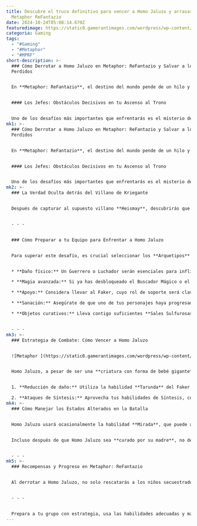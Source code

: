 ```yaml
---
title: Descubre el truco definitivo para vencer a Homo Jaluzo y arrasar en
  Metaphor ReFantazio
date: 2024-10-24T05:08:14.670Z
featuredimage: https://static0.gamerantimages.com/wordpress/wp-content/uploads/2024/10/metaphor-refantazio-how-to-beat-homo-jaluzo.jpg?q=70&fit=crop&w=1140&h=&dpr=1
categoria: Gaming
tags:
  - "#Gaming"
  - "#Metaphor"
  - "#MPRF"
short-description: >-
  ### Cómo Derrotar a Homo Jaluzo en Metaphor: ReFantazio y Salvar a los Niños
  Perdidos


  En **Metaphor: ReFantazio**, el destino del mundo pende de un hilo y está en manos de los jugadores salvarlo. No solo tendrás que enfrentarte a monstruos en el mundo abierto, sino que también necesitarás ganarte el corazón de las personas que habitan este fascinante universo. Sin embargo, esta no será una tarea fácil, y cualquier ayuda que consigas marcará la diferencia en tu camino hacia la victoria.


  #### Los Jefes: Obstáculos Decisivos en tu Ascenso al Trono


  Uno de los desafíos más importantes que enfrentarás es el misterio del **Castillo de Kriegante**, donde niños están siendo sec
mk1: >-
  ### Cómo Derrotar a Homo Jaluzo en Metaphor: ReFantazio y Salvar a los Niños
  Perdidos


  En **Metaphor: ReFantazio**, el destino del mundo pende de un hilo y está en manos de los jugadores salvarlo. No solo tendrás que enfrentarte a monstruos en el mundo abierto, sino que también necesitarás ganarte el corazón de las personas que habitan este fascinante universo. Sin embargo, esta no será una tarea fácil, y cualquier ayuda que consigas marcará la diferencia en tu camino hacia la victoria.


  #### Los Jefes: Obstáculos Decisivos en tu Ascenso al Trono


  Uno de los desafíos más importantes que enfrentarás es el misterio del **Castillo de Kriegante**, donde niños están siendo secuestrados con fines oscuros. Si deseas evitar más tragedias, deberás detener a la criatura responsable de todo: **Homo Jaluzo**. Este enfrentamiento es uno de los hitos más relevantes en tu aventura hacia la realeza, así que prepárate para un combate complicado.
mk2: >-
  ### La Verdad Oculta detrás del Villano de Kriegante


  Después de capturar al supuesto villano **Heismay**, descubrirás que las cosas no son lo que parecen. Al explorar las profundidades de la ciudad, te encontrarás con una terrible verdad: un **monstruo humanoide** está al acecho, devorando a los niños que han caído en manos de los verdaderos monstruos, aquellos que se suponía debían proteger al pueblo.


  - - -


  ### Cómo Preparar a tu Equipo para Enfrentar a Homo Jaluzo


  Para superar este desafío, es crucial seleccionar los **Arquetipos** adecuados y equipar a tu grupo con las habilidades y objetos curativos apropiados. Aquí tienes algunas recomendaciones clave:


  * **Daño físico:** Un Guerrero o Luchador serán esenciales para infligir daño constante.

  * **Magia avanzada:** Si ya has desbloqueado el Buscador Mágico o el Caballero Mágico, son buenas opciones para complementar tu equipo.

  * **Apoyo:** Considera llevar al Faker, cuyo rol de soporte será clave durante el combate.

  * **Sanación:** Asegúrate de que uno de tus personajes haya progresado lo suficiente en el arquetipo de Sanador para desbloquear el hechizo **Patra**, que elimina efectos de estado.

  * **Objetos curativos:** Lleva contigo suficientes **Sales Sulfurosas**, ya que te serán útiles para curar estados negativos.


  - - -
mk3: >-
  ### Estrategia de Combate: Cómo Vencer a Homo Jaluzo


  ![Metaphor ](https://static0.gamerantimages.com/wordpress/wp-content/uploads/2024/10/how-to-beat-homo-jaluzo-in-metaphor-refantazio-combat-strategy.jpg?q=49&fit=crop&w=825&dpr=2 "Metaphor ")


  Homo Jaluzo, a pesar de ser una **criatura con forma de bebé gigante**, representa una amenaza formidable. La clave para derrotarlo será concentrarse en **infligir daño físico** mientras se minimiza el daño que puede causar.


  1. **Reducción de daño:** Utiliza la habilidad **Tarunda** del Faker para reducir el ataque del jefe durante tres turnos. Esta habilidad debe usarse con frecuencia para mantener seguro a tu equipo.

  2. **Ataques de Síntesis:** Aprovecha tus habilidades de Síntesis, como **Carro Tirado por Caballos** o **Salto Empalador**, para infligir daño alto siempre que tengas suficiente MP.
mk4: >-
  ### Cómo Manejar los Estados Alterados en la Batalla


  Homo Jaluzo usará ocasionalmente la habilidad **Mirada**, que puede afectar a un personaje con **Aturdimiento**. Este estado reduce la precisión de los ataques y te hace perder **Iconos de Turno** si fallas. Para eliminar este estado, utiliza el hechizo **Patra** o las **Sales Sulfurosas**. Asegúrate de tener suficientes soluciones para lidiar con estas situaciones complicadas.


  Incluso después de que Homo Jaluzo sea **curado por su madre**, no dejes que esto te desanime. Mantén el ciclo de ataques y soporte hasta que finalmente logres vencerlo.


  - - -
mk5: >-
  ### Recompensas y Progreso en Metaphor: ReFantazio


  Al derrotar a Homo Jaluzo, no solo rescatarás a los niños secuestrados, sino que también obtendrás **valiosas recompensas** para tu equipo. Además, esta victoria abrirá nuevas puertas en tu camino hacia la realeza y te permitirá continuar tu aventura en este mundo fascinante y lleno de desafíos.


  - - -


  Prepara a tu grupo con estrategia, usa las habilidades adecuadas y mantén el control del combate. La derrota de Homo Jaluzo será un paso decisivo hacia tu objetivo final en **Metaphor: ReFantazio**.
---
```

